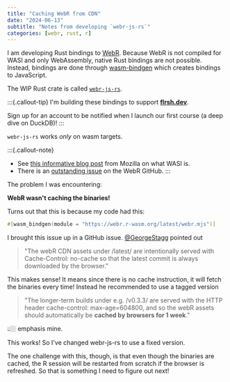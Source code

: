 ```yaml
---
title: "Caching WebR from CDN"
date: "2024-06-13"
subtitle: "Notes from developing `webr-js-rs`"
categories: [webr, rust, r]
---
```



I am developing Rust bindings to [WebR](https://webr.r-wasm.org/). Because WebR is not compiled for WASI and only WebAssembly, native Rust bindings are not possible. 
Instead, bindings are done through [wasm-bindgen](https://rustwasm.github.io/docs/wasm-bindgen/) which creates bindings to JavaScript. 

The WIP Rust crate is called [`webr-js-rs`](https://github.com/JosiahParry/webr-js-rs/).


:::{.callout-tip}
I'm building these bindings to support **[flrsh.dev](https://flrsh.dev/)**.

Sign up for an account to be notified when I launch our first course (a deep dive on DuckDB)! 
:::

`webr-js-rs` works _only_ on wasm targets.


:::{.callout-note}
- See [this informative blog post](https://hacks.mozilla.org/2019/03/standardizing-wasi-a-webassembly-system-interface/) from Mozilla on what WASI is.
- There is an [outstanding issue](https://github.com/r-wasm/webr/issues/166) on the WebR GitHub.
:::


The problem I was encountering: 

**WebR wasn't caching the binaries!**

Turns out that this is because my code had this: 

```rs
#[wasm_bindgen(module = "https://webr.r-wasm.org/latest/webr.mjs")]
```

I brought this issue up in a GitHub issue. [@GeorgeStagg](https://github.com/georgestagg) pointed out

> "The webR CDN assets under /latest/ are intentionally served with Cache-Control: no-cache so that the latest commit is always downloaded by the browser."

This makes sense! It means since there is no cache instruction, it will fetch the binaries every time! Instead he recommended to use a tagged version

> "The longer-term builds under e.g. /v0.3.3/ are served with the HTTP header cache-control: max-age=604800, and so the webR assets should automatically be **cached by browsers for 1 week**."

👆🏼 emphasis mine.

This works! So I've changed webr-js-rs to use a fixed version. 

The one challenge with this, though, is that even though the binaries are cached, the R session will be restarted from scratch if the browser is refreshed. So that is something I need to figure out next! 

